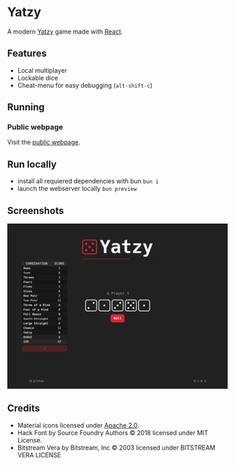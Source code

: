 # Yatzy

A modern [Yatzy](https://en.wikipedia.org/wiki/Yatzy) game made with [React](https://react.dev/).

## Features

- Local multiplayer
- Lockable dice
- Cheat-menu for easy debugging (`alt-shift-c`)

## Running

### Public webpage

Visit the [public webpage](https://yatzy.otto.romi.ng).

## Run locally

- install all requiered dependencies with bun `bun i`
- launch the webserver locally `bun preview`

## Screenshots

![Yatzy Game Screenshot](https://github.com/Dou2ble/Yatzy/blob/main/screenshots/game.png?raw=true)

## Credits

- Material icons licensed under [Apache 2.0](https://www.apache.org/licenses/LICENSE-2.0.html).
- Hack Font by Source Foundry Authors © 2018 licensed under MIT License.
- Bitstream Vera by Bitstream, Inc © 2003 licensed under BITSTREAM VERA LICENSE
